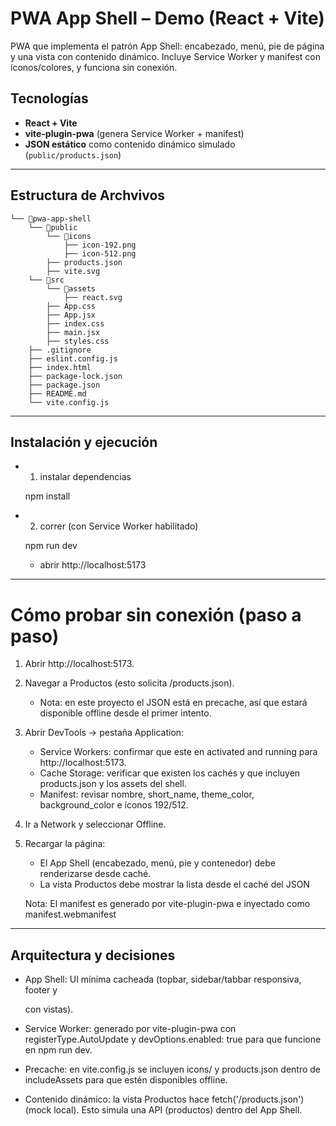 # PWA App Shell – Demo (React + Vite)

PWA que implementa el patrón App Shell: encabezado, menú, pie de página y una vista con contenido dinámico. 
Incluye Service Worker y manifest con íconos/colores, y funciona sin conexión.

## Tecnologías
- **React + Vite**
- **vite-plugin-pwa** (genera Service Worker + manifest)
- **JSON estático** como contenido dinámico simulado (`public/products.json`)

---

## Estructura de Archvivos

```
└── 📁pwa-app-shell
    └── 📁public
        └── 📁icons
            ├── icon-192.png
            ├── icon-512.png
        ├── products.json
        ├── vite.svg
    └── 📁src
        └── 📁assets
            ├── react.svg
        ├── App.css
        ├── App.jsx
        ├── index.css
        ├── main.jsx
        ├── styles.css
    ├── .gitignore
    ├── eslint.config.js
    ├── index.html
    ├── package-lock.json
    ├── package.json
    ├── README.md
    └── vite.config.js
```
---

## Instalación y ejecución

- 1) instalar dependencias

    npm install

- 2) correr  (con Service Worker habilitado)

    npm run dev

    - abrir http://localhost:5173

---

# Cómo probar sin conexión (paso a paso)

1. Abrir http://localhost:5173.

2. Navegar a Productos (esto solicita /products.json).

    - Nota: en este proyecto el JSON está en precache, así que estará disponible offline desde el primer intento.

3. Abrir DevTools → pestaña Application:

    - Service Workers: confirmar que este en activated and running para http://localhost:5173.
    - Cache Storage: verificar que existen los cachés y que incluyen products.json y los assets del shell.
    - Manifest: revisar nombre, short_name, theme_color, background_color e íconos 192/512.

4. Ir a Network y  seleccionar Offline.

5. Recargar la página:

    - El App Shell (encabezado, menú, pie y contenedor) debe renderizarse desde caché.
    - La vista Productos debe mostrar la lista desde el caché del JSON

    Nota: El manifest es generado por vite-plugin-pwa e inyectado como manifest.webmanifest

---

## Arquitectura y decisiones

- App Shell: UI mínima cacheada (topbar, sidebar/tabbar responsiva, footer y <main> con vistas).

- Service Worker: 
generado por vite-plugin-pwa con registerType.AutoUpdate y devOptions.enabled: true para que funcione en npm run dev.

- Precache: en vite.config.js se incluyen icons/ y products.json dentro de includeAssets para que estén disponibles offline.

- Contenido dinámico: la vista Productos hace fetch('/products.json') (mock local). Esto simula una API (productos) dentro del App Shell.